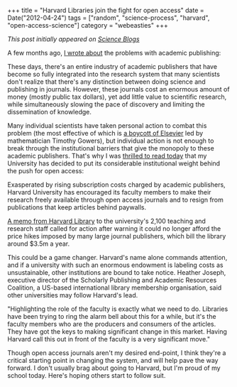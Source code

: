 +++
title = "Harvard Libraries join the fight for open access"
date = Date("2012-04-24")
tags = ["random", "science-process", "harvard", "open-access-science"]
category = "webeasties"
+++

_This post initially appeared on [Science Blogs](http://scienceblogs.com/webeasties)_

A few months ago, [I wrote about](http://scienceblogs.com/webeasties/2012/02/the_future_of_science_pub.php) the problems with academic publishing:

These days, there's an entire industry of academic publishers that have become so fully integrated into the research system that many scientists don't realize that there's any distinction between doing science and publishing in journals. However, these journals cost an enormous amount of money (mostly public tax dollars), yet add little value to scientific research, while simultaneously slowing the pace of discovery and limiting the dissemination of knowledge.

Many individual scientists have taken personal action to combat this problem (the most effective of which is [a boycott of Elsevier](http://www.newscientist.com/article/dn21467-web-freedoms-fuel-academic-spring-journal-protest.html) led by mathematician Timothy Gowers), but individual action is not enough to break through the institutional barriers that give the monopoly to these academic publishers. That's why I was [thrilled to read today](http://www.guardian.co.uk/science/2012/apr/24/harvard-university-journal-publishers-prices) that my University has decided to put its considerable institutional weight behind the push for open access:

Exasperated by rising subscription costs charged by academic publishers, Harvard University has encouraged its faculty members to make their research freely available through open access journals and to resign from publications that keep articles behind paywalls.

[A memo from Harvard Library](http://isites.harvard.edu/icb/icb.do?keyword=k77982&tabgroupid=icb.tabgroup143448) to the university's 2,100 teaching and research staff called for action after warning it could no longer afford the price hikes imposed by many large journal publishers, which bill the library around \$3.5m a year.

This could be a game changer. Harvard's name alone commands attention, and if a university with such an enormous endowment is labeling costs as unsustainable, other institutions are bound to take notice. 
Heather Joseph, executive director of the Scholarly Publishing and Academic Resources Coalition, a US-based international library membership organisation, said other universities may follow Harvard's lead.

"Highlighting the role of the faculty is exactly what we need to do. Libraries have been trying to ring the alarm bell about this for a while, but it's the faculty members who are the producers and consumers of the articles. They have got the keys to making significant change in this market. Having Harvard call this out in front of the faculty is a very significant move."

Though open access journals aren't my desired end-point, I think they're a critical starting point in changing the system, and will help pave the way forward. I don't usually brag about going to Harvard, but I'm proud of my school today. Here's hoping others start to follow suit.

      
  
